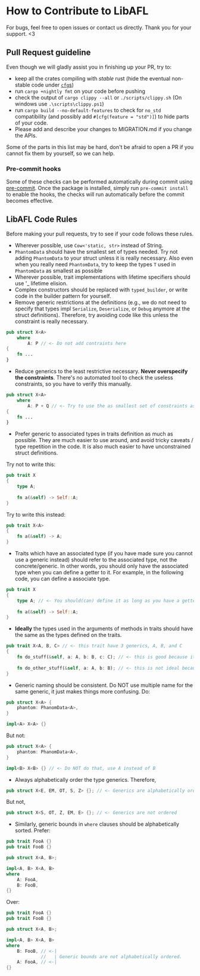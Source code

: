 # How to Contribute to LibAFL

For bugs, feel free to open issues or contact us directly. Thank you for your support. <3

## Pull Request guideline

Even though we will gladly assist you in finishing up your PR, try to:

- keep all the crates compiling with *stable* rust (hide the eventual non-stable code under [`cfg`s](https://github.com/AFLplusplus/LibAFL/blob/main/libafl/build.rs#L26))
- run `cargo +nightly fmt` on your code before pushing
- check the output of `cargo clippy --all` or `./scripts/clippy.sh` (On windows use `.\scripts\clippy.ps1`)
- run `cargo build --no-default-features` to check for `no_std` compatibility (and possibly add `#[cfg(feature = "std")]`) to hide parts of your code.
- Please add and describe your changes to MIGRATION.md if you change the APIs.

Some of the parts in this list may be hard, don't be afraid to open a PR if you cannot fix them by yourself, so we can help.

### Pre-commit hooks

Some of these checks can be performed automatically during commit using [pre-commit](https://pre-commit.com/).
Once the package is installed, simply run `pre-commit install` to enable the hooks, the checks will run automatically before the commit becomes effective.

## LibAFL Code Rules

Before making your pull requests, try to see if your code follows these rules.

- Wherever possible, use `Cow<'static, str>` instead of String.
- `PhantomData` should have the smallest set of types needed. Try not adding `PhantomData` to your struct unless it is really necessary. Also even when you really need `PhantomData`, try to keep the types `T` used in `PhantomData` as smallest as possible 
- Wherever possible, trait implementations with lifetime specifiers should use '_ lifetime elision.
- Complex constructors should be replaced with `typed_builder`, or write code in the builder pattern for yourself.
- Remove generic restrictions at the definitions (e.g., we do not need to specify that types impl `Serialize`, `Deserialize`, or `Debug` anymore at the struct definitions). Therefore, try avoiding code like this unless the constraint is really necessary.
```rust
pub struct X<A> 
    where
        A: P // <- Do not add contraints here
{
    fn ...
}
```
- Reduce generics to the least restrictive necessary. __Never overspecify the constraints__. There's no automated tool to check the useless constraints, so you have to verify this manually.
```rust
pub struct X<A> 
    where
        A: P + Q // <- Try to use the as smallest set of constraints as possible. If the code still compiles after deleting Q, then remove it. 
{
    fn ...
}
```

- Prefer generic to associated types in traits definition as much as possible. They are much easier to use around, and avoid tricky caveats / type repetition in the code. It is also much easier to have unconstrained struct definitions.

Try not to write this:
```rust
pub trait X
{
    type A;
    
    fn a(&self) -> Self::A;
}
```
Try to write this instead:
```rust
pub trait X<A>
{
    fn a(&self) -> A;
}
```

- Traits which have an associated type (if you have made sure you cannot use a generic instead) should refer to the associated type, not the concrete/generic. In other words, you should only have the associated type when you can define a getter to it. For example, in the following code, you can define a associate type.
```rust
pub trait X 
{
    type A; // <- You should(can) define it as long as you have a getter to it.
    
    fn a(&self) -> Self::A;
}
```

- __Ideally__ the types used in the arguments of methods in traits should have the same as the types defined on the traits.
```rust
pub trait X<A, B, C> // <- this trait have 3 generics, A, B, and C
{
    fn do_stuff(&self, a: A, b: B, c: C); // <- this is good because it uses all A, B, and C.
    
    fn do_other_stuff(&self, a: A, b: B); // <- this is not ideal because it does not have C.
}
```
- Generic naming should be consistent. Do NOT use multiple name for the same generic, it just makes things more confusing. Do:
```rust
pub struct X<A> {
    phantom: PhanomData<A>,
}

impl<A> X<A> {}
```
But not:
```rust
pub struct X<A> {
    phantom: PhanomData<A>,
}

impl<B> X<B> {} // <- Do NOT do that, use A instead of B
```
- Always alphabetically order the type generics. Therefore,
```rust
pub struct X<E, EM, OT, S, Z> {}; // <- Generics are alphabetically ordered
```
But not,
```rust
pub struct X<S, OT, Z, EM, E> {}; // <- Generics are not ordered
```
- Similarly, generic bounds in `where` clauses should be alphabetically sorted. Prefer:
```rust
pub trait FooA {}
pub trait FooB {}

pub struct X<A, B>;

impl<A, B> X<A, B>
where
    A: FooA,
    B: FooB,
{}
```
Over:
```rust
pub trait FooA {}
pub trait FooB {}

pub struct X<A, B>;

impl<A, B> X<A, B>
where
    B: FooB, // <-|
             //   | Generic bounds are not alphabetically ordered.
    A: FooA, // <-|
{}
```
